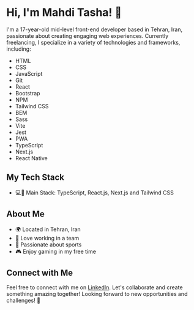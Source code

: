 # Hi, I'm Mahdi Tasha! 👋
I'm a 17-year-old mid-level front-end developer based in Tehran, Iran, passionate about creating engaging web experiences. Currently freelancing, I specialize in a variety of technologies and frameworks, including:
- HTML
- CSS
- JavaScript
- Git
- React
- Bootstrap
- NPM
- Tailwind CSS
- BEM
- Sass
- Vite
- Jest
- PWA
- TypeScript
- Next.js
- React Native

## My Tech Stack
- 💻🎨 Main Stack: TypeScript, React.js, Next.js and Tailwind CSS

## About Me
- 🌍 Located in Tehran, Iran
- 🤝 Love working in a team
- 🏀 Passionate about sports
- 🎮 Enjoy gaming in my free time

## Connect with Me
Feel free to connect with me on [LinkedIn](https://www.linkedin.com/in/mahditasha/). Let's collaborate and create something amazing together!
Looking forward to new opportunities and challenges! 🚀
